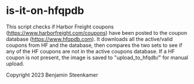 # is-it-on-hfqpdb
This script checks if Harbor Freight coupons (https://www.harborfreight.com/coupons)
have been posted to the coupon database (https://www.hfqpdb.com).
It downloads all the active/valid coupons from HF and the database, then
compares the two sets to see if any of the HF coupons are not in the active coupons database.
If a HF coupon is not present, the image is saved to "upload_to_hfqdb/" for manual upload.

Copyright 2023 Benjamin Steenkamer
